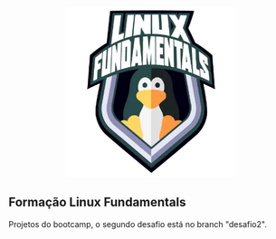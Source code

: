 
<p align="center"><a href="https://www.dio.me/bootcamp/formacao-linux-fundamentals" target="_blank"><img src="Desafio 1 - Script de Criação de Estrutura de Usuários, Diretórios e Permissões/logo/d33ee9c3-8a34-4913-8bfa-d21bdc2109b0.webp" width="300" alt="Bootcamp Logo"></a></p>

<p align="center">
</p>

## Formação Linux Fundamentals

Projetos do bootcamp, o segundo desafio está no branch "desafio2".
